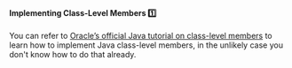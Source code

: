 <link rel="stylesheet" href="{{baseUrl}}/css/textbook.css">

<div class="website-content">

<div id="title">

#### Implementing Class-Level Members :one:

</div>

<div id="body">

You can refer to [Oracle’s official Java tutorial on class-level members](https://docs.oracle.com/javase/tutorial/java/javaOO/classvars.html) to learn how to implement Java class-level members, in the unlikely case you don't know how to do that already. 

</div>

<div id="extras">
</div>

</div>
